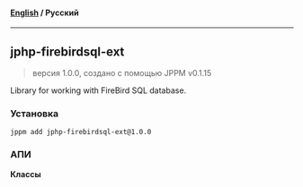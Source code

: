#### [English](README.md) / **Русский**

---

## jphp-firebirdsql-ext
> версия 1.0.0, создано с помощью JPPM v0.1.15

Library for working with FireBird SQL database.

### Установка
```
jppm add jphp-firebirdsql-ext@1.0.0
```

### АПИ
**Классы**